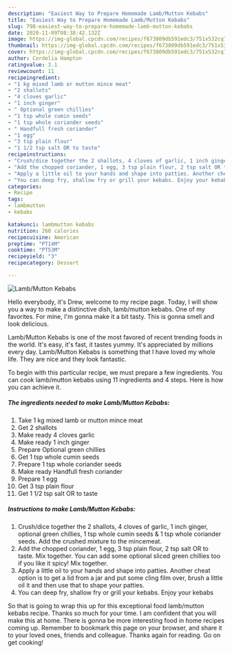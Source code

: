 ```yaml
---
description: "Easiest Way to Prepare Homemade Lamb/Mutton Kebabs"
title: "Easiest Way to Prepare Homemade Lamb/Mutton Kebabs"
slug: 798-easiest-way-to-prepare-homemade-lamb-mutton-kebabs
date: 2020-11-09T08:38:42.132Z
image: https://img-global.cpcdn.com/recipes/f673809db591edc3/751x532cq70/lambmutton-kebabs-recipe-main-photo.jpg
thumbnail: https://img-global.cpcdn.com/recipes/f673809db591edc3/751x532cq70/lambmutton-kebabs-recipe-main-photo.jpg
cover: https://img-global.cpcdn.com/recipes/f673809db591edc3/751x532cq70/lambmutton-kebabs-recipe-main-photo.jpg
author: Cordelia Hampton
ratingvalue: 3.1
reviewcount: 11
recipeingredient:
- "1 kg mixed lamb or mutton mince meat"
- "2 shallots"
- "4 cloves garlic"
- "1 inch ginger"
- " Optional green chillies"
- "1 tsp whole cumin seeds"
- "1 tsp whole coriander seeds"
- " Handfull fresh coriander"
- "1 egg"
- "3 tsp plain flour"
- "1 1/2 tsp salt OR to taste"
recipeinstructions:
- "Crush/dice together the 2 shallots, 4 cloves of garlic, 1 inch ginger, optional green chillies, 1 tsp whole cumin seeds &amp; 1 tsp whole coriander seeds. Add the crushed mixture to the mincemeat."
- "Add the chopped coriander, 1 egg, 3 tsp plain flour, 2 tsp salt OR to taste. Mix together. You can add some optional sliced green chillies too if you like it spicy! Mix together."
- "Apply a little oil to your hands and shape into patties. Another cheat option is to get a lid from a jar and put some cling film over, brush a little oil it and then use that to shape your patties."
- "You can deep fry, shallow fry or grill your kebabs. Enjoy your kebabs"
categories:
- Recipe
tags:
- lambmutton
- kebabs

katakunci: lambmutton kebabs 
nutrition: 260 calories
recipecuisine: American
preptime: "PT14M"
cooktime: "PT53M"
recipeyield: "3"
recipecategory: Dessert

---
```



![Lamb/Mutton Kebabs](https://img-global.cpcdn.com/recipes/f673809db591edc3/751x532cq70/lambmutton-kebabs-recipe-main-photo.jpg)

Hello everybody, it's Drew, welcome to my recipe page. Today, I will show you a way to make a distinctive dish, lamb/mutton kebabs. One of my favorites. For mine, I'm gonna make it a bit tasty. This is gonna smell and look delicious.



Lamb/Mutton Kebabs is one of the most favored of recent trending foods in the world. It's easy, it's fast, it tastes yummy. It's appreciated by millions every day. Lamb/Mutton Kebabs is something that I have loved my whole life. They are nice and they look fantastic.


To begin with this particular recipe, we must prepare a few ingredients. You can cook lamb/mutton kebabs using 11 ingredients and 4 steps. Here is how you can achieve it.

<!--inarticleads1-->

##### The ingredients needed to make Lamb/Mutton Kebabs:

1. Take 1 kg mixed lamb or mutton mince meat
1. Get 2 shallots
1. Make ready 4 cloves garlic
1. Make ready 1 inch ginger
1. Prepare  Optional green chillies
1. Get 1 tsp whole cumin seeds
1. Prepare 1 tsp whole coriander seeds
1. Make ready  Handfull fresh coriander
1. Prepare 1 egg
1. Get 3 tsp plain flour
1. Get 1 1/2 tsp salt OR to taste




<!--inarticleads2-->

##### Instructions to make Lamb/Mutton Kebabs:

1. Crush/dice together the 2 shallots, 4 cloves of garlic, 1 inch ginger, optional green chillies, 1 tsp whole cumin seeds &amp; 1 tsp whole coriander seeds. Add the crushed mixture to the mincemeat.
1. Add the chopped coriander, 1 egg, 3 tsp plain flour, 2 tsp salt OR to taste. Mix together. You can add some optional sliced green chillies too if you like it spicy! Mix together.
1. Apply a little oil to your hands and shape into patties. Another cheat option is to get a lid from a jar and put some cling film over, brush a little oil it and then use that to shape your patties.
1. You can deep fry, shallow fry or grill your kebabs. Enjoy your kebabs




So that is going to wrap this up for this exceptional food lamb/mutton kebabs recipe. Thanks so much for your time. I am confident that you will make this at home. There is gonna be more interesting food in home recipes coming up. Remember to bookmark this page on your browser, and share it to your loved ones, friends and colleague. Thanks again for reading. Go on get cooking!
